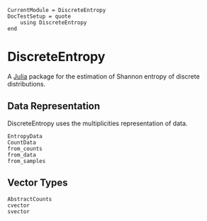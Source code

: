```@meta
CurrentModule = DiscreteEntropy
DocTestSetup = quote
    using DiscreteEntropy
end

```

# DiscreteEntropy

A [Julia](http://julialang.org) package for the estimation of Shannon entropy of discrete distributions.

## Data Representation
DiscreteEntropy uses the multiplicities representation of data. 

```@docs
EntropyData
CountData
from_counts
from_data
from_samples
```

## Vector Types

```@docs
AbstractCounts
cvector
svector
```
